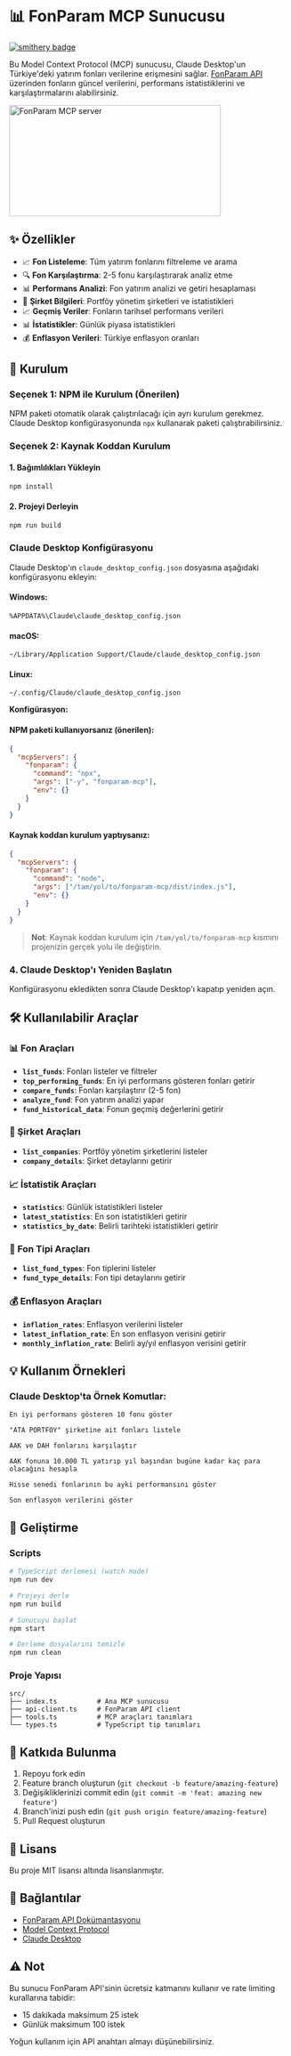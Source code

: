# 📊 FonParam MCP Sunucusu

[![smithery badge](https://smithery.ai/badge/@kemalersin/fonparam-mcp)](https://smithery.ai/server/@kemalersin/fonparam-mcp)

Bu Model Context Protocol (MCP) sunucusu, Claude Desktop'un Türkiye'deki yatırım fonları verilerine erişmesini sağlar. [FonParam API](https://api.fonparam.com) üzerinden fonların güncel verilerini, performans istatistiklerini ve karşılaştırmalarını alabilirsiniz.

<a href="https://glama.ai/mcp/servers/@kemalersin/fonparam-mcp">
  <img width="380" height="200" src="https://glama.ai/mcp/servers/@kemalersin/fonparam-mcp/badge" alt="FonParam MCP server" />
</a>

## ✨ Özellikler

- 📈 **Fon Listeleme**: Tüm yatırım fonlarını filtreleme ve arama
- 🔍 **Fon Karşılaştırma**: 2-5 fonu karşılaştırarak analiz etme
- 📊 **Performans Analizi**: Fon yatırım analizi ve getiri hesaplaması
- 🏢 **Şirket Bilgileri**: Portföy yönetim şirketleri ve istatistikleri
- 📈 **Geçmiş Veriler**: Fonların tarihsel performans verileri
- 📊 **İstatistikler**: Günlük piyasa istatistikleri
- 💰 **Enflasyon Verileri**: Türkiye enflasyon oranları

## 🚀 Kurulum

### Seçenek 1: NPM ile Kurulum (Önerilen)

NPM paketi otomatik olarak çalıştırılacağı için ayrı kurulum gerekmez. Claude Desktop konfigürasyonunda `npx` kullanarak paketi çalıştırabilirsiniz.

### Seçenek 2: Kaynak Koddan Kurulum

#### 1. Bağımlılıkları Yükleyin

```bash
npm install
```

#### 2. Projeyi Derleyin

```bash
npm run build
```

### Claude Desktop Konfigürasyonu

Claude Desktop'ın `claude_desktop_config.json` dosyasına aşağıdaki konfigürasyonu ekleyin:

#### Windows:
```
%APPDATA%\Claude\claude_desktop_config.json
```

#### macOS:
```
~/Library/Application Support/Claude/claude_desktop_config.json
```

#### Linux:
```
~/.config/Claude/claude_desktop_config.json
```

**Konfigürasyon:**

#### NPM paketi kullanıyorsanız (önerilen):
```json
{
  "mcpServers": {
    "fonparam": {
      "command": "npx",
      "args": ["-y", "fonparam-mcp"],
      "env": {}
    }
  }
}
```

#### Kaynak koddan kurulum yaptıysanız:
```json
{
  "mcpServers": {
    "fonparam": {
      "command": "node",
      "args": ["/tam/yol/to/fonparam-mcp/dist/index.js"],
      "env": {}
    }
  }
}
```

> **Not**: Kaynak koddan kurulum için `/tam/yol/to/fonparam-mcp` kısmını projenizin gerçek yolu ile değiştirin.

### 4. Claude Desktop'ı Yeniden Başlatın

Konfigürasyonu ekledikten sonra Claude Desktop'ı kapatıp yeniden açın.

## 🛠️ Kullanılabilir Araçlar

### 📊 Fon Araçları

- **`list_funds`**: Fonları listeler ve filtreler
- **`top_performing_funds`**: En iyi performans gösteren fonları getirir
- **`compare_funds`**: Fonları karşılaştırır (2-5 fon)
- **`analyze_fund`**: Fon yatırım analizi yapar
- **`fund_historical_data`**: Fonun geçmiş değerlerini getirir

### 🏢 Şirket Araçları

- **`list_companies`**: Portföy yönetim şirketlerini listeler
- **`company_details`**: Şirket detaylarını getirir

### 📈 İstatistik Araçları

- **`statistics`**: Günlük istatistikleri listeler
- **`latest_statistics`**: En son istatistikleri getirir
- **`statistics_by_date`**: Belirli tarihteki istatistikleri getirir

### 🎯 Fon Tipi Araçları

- **`list_fund_types`**: Fon tiplerini listeler
- **`fund_type_details`**: Fon tipi detaylarını getirir

### 💰 Enflasyon Araçları

- **`inflation_rates`**: Enflasyon verilerini listeler
- **`latest_inflation_rate`**: En son enflasyon verisini getirir
- **`monthly_inflation_rate`**: Belirli ay/yıl enflasyon verisini getirir

## 💡 Kullanım Örnekleri

### Claude Desktop'ta Örnek Komutlar:

```
En iyi performans gösteren 10 fonu göster
```

```
"ATA PORTFÖY" şirketine ait fonları listele
```

```
AAK ve DAH fonlarını karşılaştır
```

```
AAK fonuna 10.000 TL yatırıp yıl başından bugüne kadar kaç para olacağını hesapla
```

```
Hisse senedi fonlarının bu ayki performansını göster
```

```
Son enflasyon verilerini göster
```

## 🔧 Geliştirme

### Scripts

```bash
# TypeScript derlemesi (watch mode)
npm run dev

# Projeyi derle
npm run build

# Sunucuyu başlat
npm start

# Derleme dosyalarını temizle
npm run clean
```

### Proje Yapısı

```
src/
├── index.ts          # Ana MCP sunucusu
├── api-client.ts     # FonParam API client
├── tools.ts          # MCP araçları tanımları
└── types.ts          # TypeScript tip tanımları
```

## 🤝 Katkıda Bulunma

1. Repoyu fork edin
2. Feature branch oluşturun (`git checkout -b feature/amazing-feature`)
3. Değişikliklerinizi commit edin (`git commit -m 'feat: amazing new feature'`)
4. Branch'inizi push edin (`git push origin feature/amazing-feature`)
5. Pull Request oluşturun

## 📜 Lisans

Bu proje MIT lisansı altında lisanslanmıştır.

## 🔗 Bağlantılar

- [FonParam API Dokümantasyonu](https://api.fonparam.com/api-docs)
- [Model Context Protocol](https://modelcontextprotocol.io/)
- [Claude Desktop](https://claude.ai/desktop)

## ⚠️ Not

Bu sunucu FonParam API'sinin ücretsiz katmanını kullanır ve rate limiting kurallarına tabidir:
- 15 dakikada maksimum 25 istek
- Günlük maksimum 100 istek

Yoğun kullanım için API anahtarı almayı düşünebilirsiniz. 